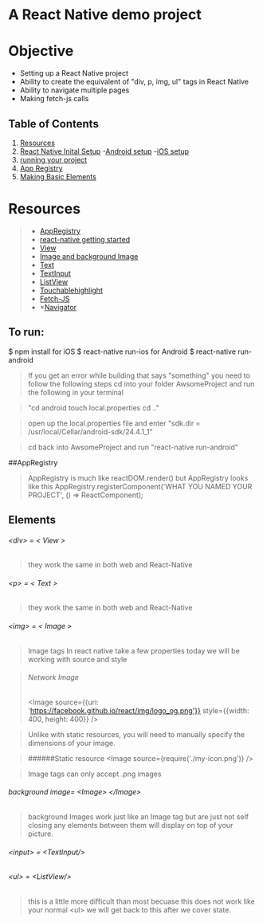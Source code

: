 # A React Native demo project

# Objective
* Setting up a React Native project
* Ability to create the equivalent of "div, p, img, ul" tags in React Native
* Ability to navigate multiple pages
* Making fetch-js calls

## Table of Contents
1. [Resources](#resources)
2. [React Native Inital Setup](https://github.com/Joshuaf91/react-native-for-android/blob/master/react-native-inital-setup.md#react-native-inital-setup)
	-[Android setup](https://github.com/Joshuaf91/react-native-for-android/blob/master/react-native-inital-setup.md#android-react-native-set-up)
	-[iOS setup](https://github.com/Joshuaf91/react-native-for-android/blob/master/react-native-inital-setup.md#ios-react-native-set-up)
3. [running your project](#to-run)
4. [App Registry](#appregistry)
5. [Making Basic Elements](#elements)

# Resources
>* [AppRegistry](https://facebook.github.io/react-native/docs/appregistry.html)
>* [react-native getting started](https://facebook.github.io/react-native/docs/getting-started.html)
>* [View](https://facebook.github.io/react-native/docs/view.html)
>* [Image and background Image](https://facebook.github.io/react-native/docs/image.html)
>* [Text](https://facebook.github.io/react-native/docs/text.html)
>* [TextInput](https://facebook.github.io/react-native/docs/textinput.html)
>* [ListView](https://facebook.github.io/react-native/docs/using-a-listview.html)
>* [Touchablehighlight](https://facebook.github.io/react-native/docs/touchablehighlight.html)
>* [Fetch-JS](https://developer.mozilla.org/en-US/docs/Web/API/Fetch_API)
>* *[Navigator](https://facebook.github.io/react-native/docs/using-navigators.html)




## To run:
$ npm install
for iOS
$ react-native run-ios
for Android
$ react-native run-android
>If you get an error while building that says "something" you need to follow the following steps cd into your folder AwsomeProject and run the following in your terminal
	
>"cd android
>touch local.properties
>cd .."

>open up the local.properties file and enter "sdk.dir = /usr/local/Cellar/android-sdk/24.4.1_1"

>cd back into AwsomeProject and run "react-native run-android"

##AppRegistry
>AppRegistry is much like reactDOM.render() but AppRegistry looks like this
>AppRegistry.registerComponent('WHAT YOU NAMED YOUR PROJECT', () => ReactComponent);

## Elements
###### <div\> = < View \>
>they work the same in both web and React-Native 

###### <p\> =  < Text \>
>they work the same in both web and React-Native

###### <img\> =  < Image \>
>Image tags In react native take a few properties today we will be working with source and style

>###### Network Image
><Image source={{uri: 'https://facebook.github.io/react/img/logo_og.png'}} style={{width: 400, height: 400}} /\>

>Unlike with static resources, you will need to manually specify the dimensions of your image.

>######Static resource
><Image source={require('./my-icon.png')} /\>

>Image tags can only accept .png images

###### background image= <Image\> </Image\>
>background Images work just like an Image tag but are just not self closing any elements between them will display on top of your picture.

###### <input\> = <TextInput/\>

###### <ul\> = <ListView/\>
>this is a little more difficult than most becuase this does not work like your normal <ul\> we will get back to this after we cover state.

>
